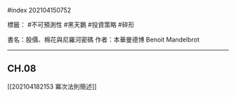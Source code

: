 #index 202104150752

標籤： #不可預測性 #黑天鵝 #投資策略 #碎形

書名：股價、棉花與尼羅河密碼
作者：本華曼德博 Benoit Mandelbrot

---

## CH.08
[[202104182153 冪次法則簡述]]